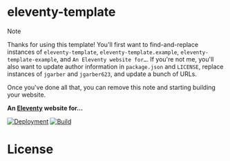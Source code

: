 # eleventy-template

> [!NOTE]
> Thanks for using this template! You'll first want to find-and-replace instances of `eleventy-template`, `eleventy-template.example`, `eleventy-template-example`, and `An Eleventy website for…`. If you're not me, you'll also want to update author information in `package.json` and `LICENSE`, replace instances of `jgarber` and `jgarber623`, and update a bunch of URLs.
>
> Once you've done all that, you can remove this note and starting building your website.

**An [Eleventy](https://www.11ty.dev/) website for…**

[![Deployment](https://img.shields.io/github/deployments/jgarber623/eleventy-template/eleventy-template-example%20%28Production%29?label=Deployment&logo=github&style=for-the-badge)](https://github.com/jgarber623/eleventy-template/deployments/activity_log?environment=eleventy-template-example+%28Production%29)
[![Build](https://img.shields.io/github/actions/workflow/status/jgarber623/eleventy-template/ci.yml?branch=main&logo=github&style=for-the-badge)](https://github.com/jgarber623/eleventy-template/actions/workflows/ci.yml)

# License
